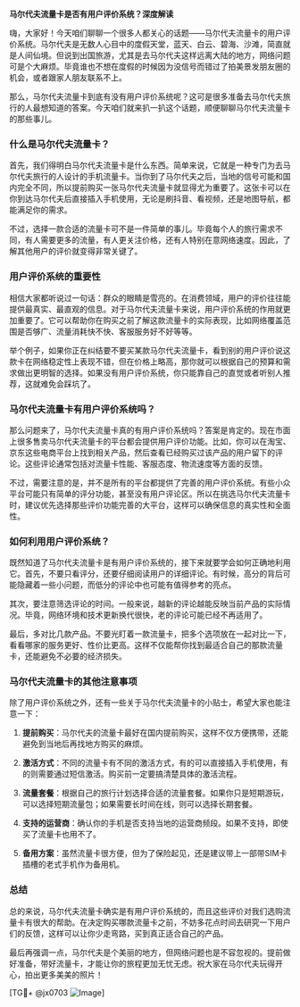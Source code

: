 **马尔代夫流量卡是否有用户评价系统？深度解读**

嗨，大家好！今天咱们聊聊一个很多人都关心的话题——马尔代夫流量卡的用户评价系统。马尔代夫是无数人心目中的度假天堂，蓝天、白云、碧海、沙滩，简直就是人间仙境。但说到出国旅游，尤其是去马尔代夫这样远离大陆的地方，网络问题可是个大麻烦。毕竟谁也不想在度假的时候因为没信号而错过了拍美景发朋友圈的机会，或者跟家人朋友联系不上。

那么，马尔代夫流量卡到底有没有用户评价系统呢？这可是很多准备去马尔代夫旅行的人最想知道的答案。今天咱们就来扒一扒这个话题，顺便聊聊马尔代夫流量卡的那些事儿。

### 什么是马尔代夫流量卡？

首先，我们得明白马尔代夫流量卡是什么东西。简单来说，它就是一种专门为去马尔代夫旅行的人设计的手机流量卡。当你到了马尔代夫之后，当地的信号可能和国内完全不同，所以提前购买一张马尔代夫流量卡就显得尤为重要了。这张卡可以在你到达马尔代夫后直接插入手机使用，无论是刷抖音、看视频，还是地图导航，都能满足你的需求。

不过，选择一款合适的流量卡可不是一件简单的事儿。毕竟每个人的旅行需求不同，有人需要更多的流量，有人更关注价格，还有人特别在意网络速度。因此，了解其他用户的评价就变得非常关键了。

### 用户评价系统的重要性

相信大家都听说过一句话：群众的眼睛是雪亮的。在消费领域，用户的评价往往能提供最真实、最直观的信息。对于马尔代夫流量卡来说，用户评价系统的作用就更加重要了。它可以帮助你在购买之前了解这款流量卡的实际表现，比如网络覆盖范围是否够广、流量消耗快不快、客服服务好不好等等。

举个例子，如果你正在纠结要不要买某款马尔代夫流量卡，看到别的用户评价说这款卡在网络稳定性上表现不错，但在价格上略高，那你就可以根据自己的预算和需求做出更明智的选择。如果没有用户评价系统，你只能靠自己的直觉或者听别人推荐，这就难免会踩坑了。

### 马尔代夫流量卡有用户评价系统吗？

那么问题来了，马尔代夫流量卡真的有用户评价系统吗？答案是肯定的。现在市面上很多售卖马尔代夫流量卡的平台都会提供用户评价功能。比如，你可以在淘宝、京东这些电商平台上找到相关产品，然后查看已经购买过该产品的用户留下的评论。这些评论通常包括对流量卡性能、客服态度、物流速度等方面的反馈。

不过，需要注意的是，并不是所有的平台都提供了完善的用户评价系统。有些小众平台可能只有简单的评分功能，甚至没有用户评论区。所以在挑选马尔代夫流量卡时，建议优先选择那些评价功能完善的大平台，这样可以确保信息的真实性和全面性。

### 如何利用用户评价系统？

既然知道了马尔代夫流量卡是有用户评价系统的，接下来就要学会如何正确地利用它。首先，不要只看评分，还要仔细阅读用户的详细评论。有时候，高分的背后可能隐藏着一些小问题，而低分的评论中也可能有值得参考的亮点。

其次，要注意筛选评论的时间。一般来说，越新的评论越能反映当前产品的实际情况。毕竟，网络环境和技术更新换代很快，老的评论可能已经不再适用了。

最后，多对比几款产品。不要光盯着一款流量卡，把多个选项放在一起对比一下，看看哪家的服务更好、性价比更高。这样不仅能帮你找到最适合自己的那款流量卡，还能避免不必要的经济损失。

### 马尔代夫流量卡的其他注意事项

除了用户评价系统之外，还有一些关于马尔代夫流量卡的小贴士，希望大家也能注意一下：

1. **提前购买**：马尔代夫的流量卡最好在国内提前购买，这样不仅方便携带，还能避免到当地后再找地方购买的麻烦。
   
2. **激活方式**：不同的流量卡有不同的激活方式，有的可以直接插入手机使用，有的则需要通过短信激活。购买前一定要搞清楚具体的激活流程。

3. **流量套餐**：根据自己的旅行计划选择合适的流量套餐。如果你只是短期游玩，可以选择短期流量包；如果需要长时间在线，则可以选择长期套餐。

4. **支持的运营商**：确认你的手机是否支持当地的运营商频段。如果不支持，即使买了流量卡也用不了。

5. **备用方案**：虽然流量卡很方便，但为了保险起见，还是建议带上一部带SIM卡插槽的老式手机作为备用机。

### 总结

总的来说，马尔代夫流量卡确实是有用户评价系统的，而且这些评价对我们选购流量卡有很大的帮助。在决定购买哪款流量卡之前，不妨多花点时间去研究一下用户们的反馈，这样可以让你少走弯路，买到真正适合自己的产品。

最后再强调一点，马尔代夫是个美丽的地方，但网络问题也是不容忽视的。提前做好准备，带好流量卡，才能让你的旅程更加无忧无虑。祝大家在马尔代夫玩得开心，拍出更多美美的照片！

[TG💪+ @jx0703 ![Image](https://github.com/user-attachments/assets/dbca1d08-cadb-493c-b0ec-ad6f7a83f270)]
